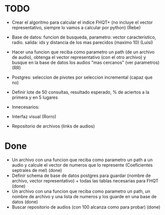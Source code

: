 # TODO

- Crear el algoritmo para calcular el indice FHQT+ (no incluye el vector representativo, siempre lo vamos a calcular por python) (Rebe)
- Base de datos: funcion de busqueda, parametro: vector caracteristico, radio. salida: ids y distancia de los mas parecidos (maximo 10) (Luisi)
- Hacer una funcion que reciba como parametro un path (de un archivo de audio), obtenga el vector representativo (con el otro archivo) y busque en la base de datos los audios "mas cercanos" (ver parametros) (RR)
- Postgres: seleccion de pivotes por seleccion incremental (capaz que no)
- Definir lote de 50 consultas, resultado esperado, % de aciertos a la primera y en 5 lugares

- Innecesarios:
- Interfaz visual (Rorro)
- Repositorio de archivos (links de audios)

# Done
- Un archivo con una funcion que reciba como parametro un path a un audio y calcule el vector de numeros que lo represente (Coeficientes septrales de mel) (done)
- Definir schema de base de datos postgres para guardar (nombre de archivo, vector representativo) + todas las tablas necesarias para FHQT (done)
- Un archivo con una funcion que reciba como parametro un path, un nombre de archivo y una lista de numeros y los guarde en una base de datos (done)
- Buscar repositorio de audios (con 100 alcanza como para probar) (done)
